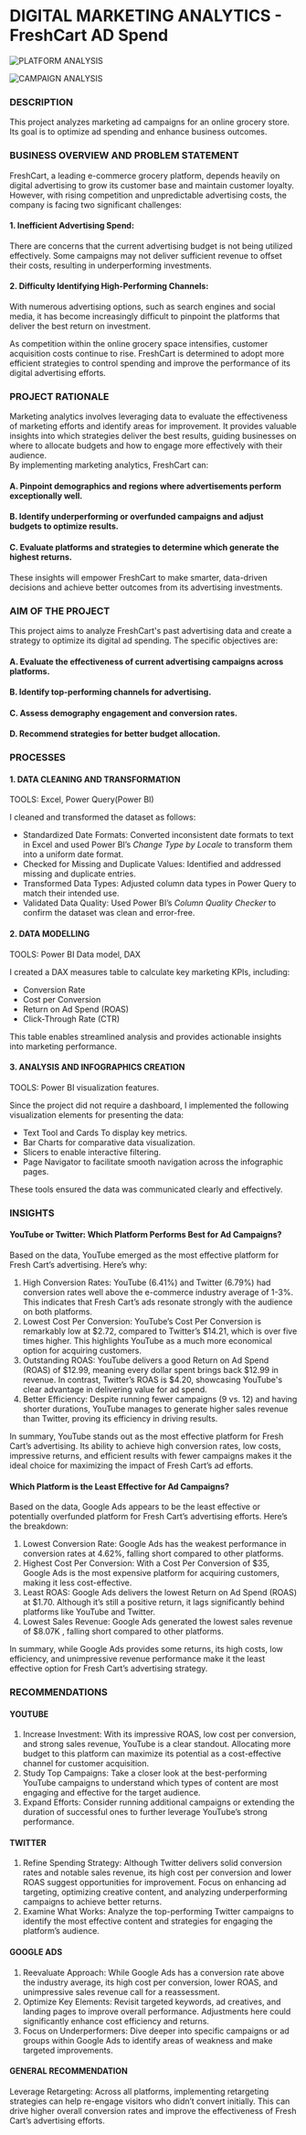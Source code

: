 # DIGITAL MARKETING ANALYTICS - FreshCart AD Spend

![PLATFORM ANALYSIS](https://github.com/user-attachments/assets/54ba869a-1fcd-4be0-8fda-bd77ddaf0331)

![CAMPAIGN ANALYSIS](https://github.com/user-attachments/assets/0afbadbf-adf5-46ab-9c97-88eba3bd3a11)

### DESCRIPTION
This project analyzes marketing ad campaigns for an online grocery store. Its goal is to optimize ad spending and enhance business outcomes. 

###  BUSINESS OVERVIEW AND PROBLEM STATEMENT
FreshCart, a leading e-commerce grocery platform, depends heavily on digital advertising to grow its customer base and maintain customer loyalty. However, with rising competition and unpredictable advertising costs, the company is facing two significant challenges:  
####  1. Inefficient Advertising Spend:  
There are concerns that the current advertising budget is not being utilized effectively. Some campaigns may not deliver sufficient revenue to offset their costs, resulting in underperforming investments.  
####  2. Difficulty Identifying High-Performing Channels:
With numerous advertising options, such as search engines and social media, it has become increasingly difficult to pinpoint the platforms that deliver the best return on investment. 

As competition within the online grocery space intensifies, customer acquisition costs continue to rise. FreshCart is determined to adopt more efficient strategies to control spending and improve the performance of its digital advertising efforts.  

###  PROJECT RATIONALE 
Marketing analytics involves leveraging data to evaluate the effectiveness of marketing efforts and identify areas for improvement. It provides valuable insights into which strategies deliver the best results, guiding businesses on where to allocate budgets and how to engage more effectively with their audience.  
By implementing marketing analytics, FreshCart can:  
####  A. Pinpoint demographics and regions where advertisements perform exceptionally well.
####  B. Identify underperforming or overfunded campaigns and adjust budgets to optimize results. 
####  C. Evaluate platforms and strategies to determine which generate the highest returns.

These insights will empower FreshCart to make smarter, data-driven decisions and achieve better outcomes from its advertising investments. 

###  AIM OF THE PROJECT
This project aims to analyze FreshCart's past advertising data and create a strategy to optimize its digital ad spending. 
The specific objectives are:
####  A. Evaluate the effectiveness of current advertising campaigns across platforms.
####  B. Identify top-performing channels for advertising.
####  C. Assess demography engagement and conversion rates.
####  D. Recommend strategies for better budget allocation.

###  PROCESSES
####  1. DATA CLEANING AND TRANSFORMATION
TOOLS: Excel, Power Query(Power BI)

I cleaned and transformed the dataset as follows:  
- Standardized Date Formats: Converted inconsistent date formats to text in Excel and used Power BI’s *Change Type by Locale* to transform them into a uniform date format.  
- Checked for Missing and Duplicate Values: Identified and addressed missing and duplicate entries.  
- Transformed Data Types: Adjusted column data types in Power Query to match their intended use.  
- Validated Data Quality: Used Power BI’s *Column Quality Checker* to confirm the dataset was clean and error-free.  

####  2. DATA MODELLING
TOOLS: Power BI Data model, DAX 

I created a DAX measures table to calculate key marketing KPIs, including:  
- Conversion Rate
- Cost per Conversion
- Return on Ad Spend (ROAS) 
- Click-Through Rate (CTR)

This table enables streamlined analysis and provides actionable insights into marketing performance.

####  3. ANALYSIS AND INFOGRAPHICS CREATION
TOOLS: Power BI visualization features.

Since the project did not require a dashboard, I implemented the following visualization elements for presenting the data:  
- Text Tool and Cards To display key metrics.  
- Bar Charts for comparative data visualization.  
- Slicers to enable interactive filtering.  
- Page Navigator to facilitate smooth navigation across the infographic pages.  

These tools ensured the data was communicated clearly and effectively.

### INSIGHTS
####  YouTube or Twitter: Which Platform Performs Best for Ad Campaigns?

Based on the data, YouTube emerged as the most effective platform for Fresh Cart’s advertising. Here’s why:
1. High Conversion Rates: YouTube (6.41%) and Twitter (6.79%) had conversion rates well above the e-commerce industry average of 1-3%. This indicates that Fresh Cart’s ads resonate strongly with the audience on both platforms.
2. Lowest Cost Per Conversion: YouTube’s Cost Per Conversion is remarkably low at $2.72, compared to Twitter’s $14.21, which is over five times higher. This highlights YouTube as a much more economical option for acquiring customers.
3. Outstanding ROAS: YouTube delivers a good Return on Ad Spend (ROAS) of $12.99, meaning every dollar spent brings back $12.99 in revenue. In contrast, Twitter’s ROAS is $4.20, showcasing YouTube's clear advantage in delivering value for ad spend.
4. Better Efficiency: Despite running fewer campaigns (9 vs. 12) and having shorter durations, YouTube manages to generate higher sales revenue than Twitter, proving its efficiency in driving results.

In summary, YouTube stands out as the most effective platform for Fresh Cart’s advertising. Its ability to achieve high conversion rates, low costs, impressive returns, and efficient results with fewer campaigns makes it the ideal choice for maximizing the impact of Fresh Cart’s ad efforts.

####  Which Platform is the Least Effective for Ad Campaigns?

Based on the data, Google Ads appears to be the least effective or potentially overfunded platform for Fresh Cart’s advertising efforts. Here’s the breakdown:
1. Lowest Conversion Rate: Google Ads has the weakest performance in conversion rates at 4.62%, falling short compared to other platforms.
2. Highest Cost Per Conversion: With a Cost Per Conversion of $35, Google Ads is the most expensive platform for acquiring customers, making it less cost-effective.
3. Least ROAS: Google Ads delivers the lowest Return on Ad Spend (ROAS) at $1.70. Although it’s still a positive return, it lags significantly behind platforms like YouTube and Twitter.
4. Lowest Sales Revenue: Google Ads generated the lowest sales revenue of $8.07K , falling short compared to other platforms.

In summary, while Google Ads provides some returns, its high costs, low efficiency, and unimpressive revenue performance make it the least effective option for Fresh Cart’s advertising strategy.

###  RECOMMENDATIONS
####  YOUTUBE
1. Increase Investment: With its impressive ROAS, low cost per conversion, and strong sales revenue, YouTube is a clear standout. Allocating more budget to this platform can maximize its potential as a cost-effective channel for customer acquisition.
2. Study Top Campaigns: Take a closer look at the best-performing YouTube campaigns to understand which types of content are most engaging and effective for the target audience.
3. Expand Efforts: Consider running additional campaigns or extending the duration of successful ones to further leverage YouTube’s strong performance.
####  TWITTER
1. Refine Spending Strategy: Although Twitter delivers solid conversion rates and notable sales revenue, its high cost per conversion and lower ROAS suggest opportunities for improvement. Focus on enhancing ad targeting, optimizing creative content, and analyzing underperforming campaigns to achieve better returns.
2. Examine What Works: Analyze the top-performing Twitter campaigns to identify the most effective content and strategies for engaging the platform’s audience.
####  GOOGLE ADS
1. Reevaluate Approach: While Google Ads has a conversion rate above the industry average, its high cost per conversion, lower ROAS, and unimpressive sales revenue call for a reassessment.
2. Optimize Key Elements: Revisit targeted keywords, ad creatives, and landing pages to improve overall performance. Adjustments here could significantly enhance cost efficiency and returns.
3. Focus on Underperformers: Dive deeper into specific campaigns or ad groups within Google Ads to identify areas of weakness and make targeted improvements.
####  GENERAL RECOMMENDATION
Leverage Retargeting: Across all platforms, implementing retargeting strategies can help re-engage visitors who didn’t convert initially. This can drive higher overall conversion rates and improve the effectiveness of Fresh Cart’s advertising efforts.
